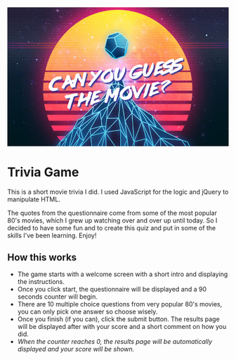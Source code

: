 ![alt text](https://raw.githubusercontent.com/edumoran/TriviaGAme/master/assets/images/guess-the-movie.png)

# Trivia Game
This is a short movie trivia I did. I used JavaScript for the logic and jQuery to manipulate HTML.

The quotes from the questionnaire come from some of the most popular 80's movies, which I grew up watching over and over up until today. So I decided to have some fun and to create this quiz and put in some of the skills I've been learning. Enjoy! 

## How this works
* The game starts with a welcome screen with a short intro and displaying the instructions.
* Once you click start, the questionnaire will be displayed and a 90 seconds counter will begin.
* There are 10 multiple choice questions from very popular 80's movies, you can only pick one answer so choose wisely.
* Once you finish (if you can), click the submit button. The results page will be displayed after with your score and a short comment on how you did.
* *When the counter reaches 0, the results page will be automatically displayed and your score will be shown.*
